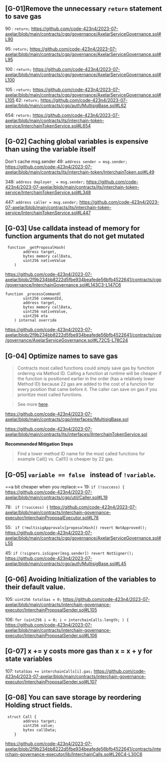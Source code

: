 ## [G-01]Remove the unnecessary `return` statement to save gas

90 : `return;`
https://github.com/code-423n4/2023-07-axelar/blob/main/contracts/cgp/governance/AxelarServiceGovernance.sol#L90

95: `return;`
https://github.com/code-423n4/2023-07-axelar/blob/main/contracts/cgp/governance/AxelarServiceGovernance.sol#L95

100 : `return;`
https://github.com/code-423n4/2023-07-axelar/blob/main/contracts/cgp/governance/AxelarServiceGovernance.sol#L100

105 : `return;`
https://github.com/code-423n4/2023-07-axelar/blob/main/contracts/cgp/governance/AxelarServiceGovernance.sol#L105
62: `return;`
https://github.com/code-423n4/2023-07-axelar/blob/main/contracts/cgp/auth/MultisigBase.sol#L62

654: `return;`
https://github.com/code-423n4/2023-07-axelar/blob/main/contracts/its/interchain-token-service/InterchainTokenService.sol#L654

## [G-02] Caching global variables is expensive than using the variable itself
Don't cache msg.sender 
49: `address sender = msg.sender;`
https://github.com/code-423n4/2023-07-axelar/blob/main/contracts/its/interchain-token/InterchainToken.sol#L49

348: `address deployer_ = msg.sender;`
https://github.com/code-423n4/2023-07-axelar/blob/main/contracts/its/interchain-token-service/InterchainTokenService.sol#L348

447: `address caller = msg.sender;`
https://github.com/code-423n4/2023-07-axelar/blob/main/contracts/its/interchain-token-service/InterchainTokenService.sol#L447

## [G-03] Use calldata instead of memory for function arguments that do not get mutated

```
 function _getProposalHash(
        address target,
        bytes memory callData,
        uint256 nativeValue
    ) 
```
https://github.com/code-423n4/2023-07-axelar/blob/2f9b234bb8222d5fbe934beafede56bfb4522641/contracts/cgp/governance/InterchainGovernance.sol#L143C3-L147C6
```
function _processCommand(
        uint256 commandId,
        address target,
        bytes memory callData,
        uint256 nativeValue,
        uint256 eta
    ) internal override
```
https://github.com/code-423n4/2023-07-axelar/blob/2f9b234bb8222d5fbe934beafede56bfb4522641/contracts/cgp/governance/AxelarServiceGovernance.sol#L72C5-L78C24



## [G-04] Optimize names to save gas
>Contracts most called functions could simply save gas by function ordering via Method ID. Calling a function at runtime will be cheaper if the function is positioned earlier in the order (has a relatively lower Method ID) because 22 gas are added to the cost of a function for every position that came before it. The caller can save on gas if you prioritize most called functions.

>See more [here](https://medium.com/joyso/solidity-how-does-function-name-affect-gas-consumption-in-smart-contract-47d270d8ac92).
 

https://github.com/code-423n4/2023-07-axelar/blob/main/contracts/cgp/interfaces/IMultisigBase.sol

https://github.com/code-423n4/2023-07-axelar/blob/main/contracts/its/interfaces/IInterchainTokenService.sol

**Recommended Mitigation Steps**
>Find a lower method ID name for the most called functions for example Call() vs. Call1() is cheaper by 22 gas.

## [G-05] `variable == false ` instead of   `!variable`.
==a bit cheaper when you replace:==
19: `if (!success) {`
https://github.com/code-423n4/2023-07-axelar/blob/main/contracts/cgp/util/Caller.sol#L19

78: ` if (!success) {`
https://github.com/code-423n4/2023-07-axelar/blob/main/contracts/interchain-governance-executor/InterchainProposalExecutor.sol#L78

55: ` if (!multisigApprovals[proposalHash]) revert NotApproved();`
https://github.com/code-423n4/2023-07-axelar/blob/main/contracts/cgp/governance/AxelarServiceGovernance.sol#L55

45: `if (!signers.isSigner[msg.sender]) revert NotSigner();`
https://github.com/code-423n4/2023-07-axelar/blob/main/contracts/cgp/auth/MultisigBase.sol#L45

## [G-06]  Avoiding Initialization of the variables to their default value.
105: `uint256 totalGas = 0;`
https://github.com/code-423n4/2023-07-axelar/blob/main/contracts/interchain-governance-executor/InterchainProposalSender.sol#L105

106: `for (uint256 i = 0; i < interchainCalls.length; ) {`
https://github.com/code-423n4/2023-07-axelar/blob/main/contracts/interchain-governance-executor/InterchainProposalSender.sol#L106

## [G-07]  x += y costs more gas than x = x + y for state variables
107: `totalGas += interchainCalls[i].gas;`
https://github.com/code-423n4/2023-07-axelar/blob/main/contracts/interchain-governance-executor/InterchainProposalSender.sol#L107

## [G-08] You can save storage by reordering Holding struct fields.
```
 struct Call {
        address target;
        uint256 value;
        bytes callData;
    }
```
https://github.com/code-423n4/2023-07-axelar/blob/2f9b234bb8222d5fbe934beafede56bfb4522641/contracts/interchain-governance-executor/lib/InterchainCalls.sol#L26C4-L30C6